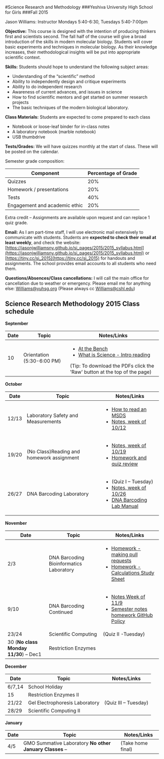 #Science Research and Methodology###Yeshiva University High School for Girls###Fall 2015Jason Williams: InstructorMondays 5:40-6:30, Tuesdays 5:40-7:00pm**Objective:** This course is designed with the intention of producing thinkers first and scientists second. The fall half of the course will give a broad introduction of the skills in modern molecular biology. Students will cover basic experiments and techniques in molecular biology. As their knowledge increases, their methodological insights will be put into appropriate scientific context.**Skills:** Students should hope to understand the following subject areas:* Understanding of the “scientific” method* Ability to independently design and critique experiments* Ability to do independent research* Awareness of current advances, and issues in science* How to find scientific mentors and get started on summer research projects* The basic techniques of the modern biological laboratory.  **Class Materials:** Students are expected to come prepared to each class* Notebook or loose-leaf binder for in-class notes* A laboratory notebook (marble notebook)
* USB thumbdrive **Tests/Grades:** We will have quizzes monthly at the start of class. These will be posted on the calendar. Semester grade composition: 

|Component|Percentage of Grade|
|---------|-------------------|
|Quizzes|20%|
|Homework / presentations|20%|
|Tests|40%|
|Engagement and academic ethic	|20%|
Extra credit – Assignments are available upon request and can replace 1 quiz grade. **Email:** As I am part-time staff, I will use electronic mail extensively to communicate with students. Students are **expected to check their email at least weekly**, and check the website: [https://jasonjwilliamsny.github.io/si_pages/2015/2015_syllabus.html](https://jasonjwilliamsny.github.io/si_pages/2015/2015_syllabus.html) or [https://tiny.cc/si_2015](https://tiny.cc/si_2015) for handouts and assignments. The school provides email accounts to all students who need them. **Questions/Absences/Class cancellations:** I will call the main office for cancellation due to weather or emergency. Please email me for anything else: Williams@yuhsg.org (Please always cc Williams@cshl.edu)## Science Research Methodology 2015 Class schedule**September**

|Date|Topic|Notes/Links|
|----|-----|-----------||10| Orientation (5:30-6:00 PM)|<ul><li>[At the Bench](https://github.com/JasonJWilliamsNY/science_institute_2015/blob/master/pdfs/at_the_bench.pdf)</li><li>[What is Science - Intro reading](https://github.com/JasonJWilliamsNY/science_institute_2015/blob/master/pdfs/what_is_science.pdf)</li></ul>(Tip: To download the PDFs click the 'Raw' button at the top of the page)|**October**
|Date|Topic|Notes/Links|
|----|-----|-----------|
|12/13|Laboratory Safety and Measurements|<ul><li>[How to read an MSDS](https://github.com/JasonJWilliamsNY/science_institute_2015/blob/master/pdfs/howtoreadmsds.pdf)</li><li>[Notes, week of 10/12](https://github.com/JasonJWilliamsNY/science_institute_2015/blob/master/notes_2015_week_10_12.md)</li></ul>|
|19/20|(No Class)Reading and homework assignment|<ul><li>[Notes, week of 10/19](https://github.com/JasonJWilliamsNY/science_institute_2015/blob/master/notes_2015_week_10_19.md)<li>[Homework and quiz review](https://github.com/JasonJWilliamsNY/science_institute_2015/blob/master/Homework_and_quizereview_due_10:26.md)|
|26/27|DNA Barcoding Laboratory|<ul><li>(Quiz I – Tuesday)</li> <li>[Notes, week of 10/26](https://github.com/JasonJWilliamsNY/science_institute_2015/blob/master/notes_2015_week_10_26.md)</li><li>[DNA Barcoding Lab Manual](https://github.com/JasonJWilliamsNY/science_institute_2015/tree/master/pdfs/using-dna-barcodes.pdf)</li></ul>|
**November**

|Date|Topic|Notes/Links|
|----|-----|-----------|
|2/3|DNA Barcoding Bioinformatics Laboratory|<ul><li>[Homework - making pull requests](http://screencast-o-matic.com/watch/coXnrZh6aK)</li><li>[Homework - Calculations Study Sheet](https://github.com/JasonJWilliamsNY/science_institute_2015/blob/master/calculationstudysheet_2015.md)</li></ul>|
|9/10|DNA Barcoding Continued|<ul><li>[Notes Week of 11/9](https://github.com/JasonJWilliamsNY/science_institute_2015/blob/master/notes_2015_week_11_09.md)<li>[Semester notes homework GitHub Policy](https://github.com/JasonJWilliamsNY/science_institute_2015/blob/master/Homework_11_09.md)</ul>||23/24|Scientific Computing|(Quiz II -Tuesday)|
|30 (**No class Monday 11/30**) – Dec1|Restriction Enzymes||
**December**

|Date|Topic|Notes/Links|
|----|-----|-----------|
|6/7,14|School Holiday||
|15|Restriction Enzymes II||
|21/22|Gel Electrophoresis Laboratory|(Quiz III – Tuesday)|
|28/29|Scientific Computing II||
**January**

|Date|Topic|Notes/Links|
|----|-----|-----------||4/5|GMO Summative Laboratory **No other January Classes** – |(Take home final)|